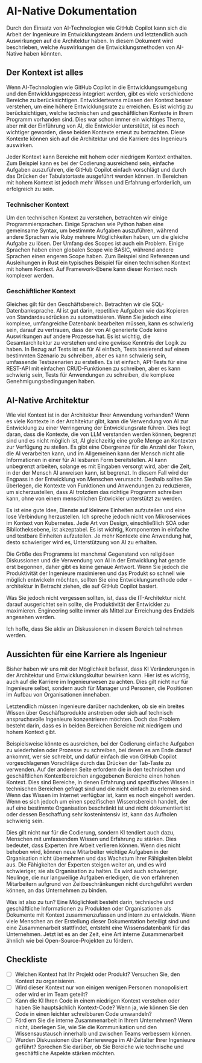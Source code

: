 # AI-Native Dokumentation

Durch den Einsatz von AI-Technologien wie GitHub Copilot kann sich die Arbeit der Ingenieure im Entwicklungsteam ändern und letztendlich auch Auswirkungen auf die Architektur haben.
In diesem Dokument wird beschrieben, welche Auswirkungen die Entwicklungsmethoden von AI-Native haben könnten.

## Der Kontext ist alles

Wenn AI-Technologien wie GitHub Copilot in die Entwicklungsumgebung und den Entwicklungsprozess integriert werden, gibt es viele verschiedene Bereiche zu berücksichtigen.
Entwicklerteams müssen den Kontext besser verstehen, um eine höhere Entwicklungsrate zu erreichen.
Es ist wichtig zu berücksichtigen, welche technischen und geschäftlichen Kontexte in Ihrem Programm vorhanden sind.
Dies war schon immer ein wichtiges Thema, aber mit der Einführung von AI, die Entwickler unterstützt, ist es noch wichtiger geworden, diese beiden Kontexte erneut zu betrachten.
Diese Kontexte können sich auf die Architektur und die Karriere des Ingenieurs auswirken.

Jeder Kontext kann Bereiche mit hohem oder niedrigem Kontext enthalten.
Zum Beispiel kann es bei der Codierung ausreichend sein, einfache Aufgaben auszuführen, die GitHub Copilot einfach vorschlägt und durch das Drücken der Tabulatortaste ausgeführt werden können.
In Bereichen mit hohem Kontext ist jedoch mehr Wissen und Erfahrung erforderlich, um erfolgreich zu sein.

### Technischer Kontext

Um den technischen Kontext zu verstehen, betrachten wir einige Programmiersprachen.
Einige Sprachen wie Python haben eine gemeinsame Syntax, um bestimmte Aufgaben auszuführen, während andere Sprachen wie Ruby mehrere Möglichkeiten haben, um die gleiche Aufgabe zu lösen.
Der Umfang des Scopes ist auch ein Problem.
Einige Sprachen haben einen globalen Scope wie BASIC, während andere Sprachen einen engeren Scope haben.
Zum Beispiel sind Referenzen und Ausleihungen in Rust ein typisches Beispiel für einen technischen Kontext mit hohem Kontext.
Auf Framework-Ebene kann dieser Kontext noch komplexer werden.

### Geschäftlicher Kontext

Gleiches gilt für den Geschäftsbereich.
Betrachten wir die SQL-Datenbanksprache.
AI ist gut darin, repetitive Aufgaben wie das Kopieren von Standardausdrücken zu automatisieren.
Wenn Sie jedoch eine komplexe, umfangreiche Datenbank bearbeiten müssen, kann es schwierig sein, darauf zu vertrauen, dass der von AI generierte Code keine Auswirkungen auf andere Prozesse hat.
Es ist wichtig, die Gesamtarchitektur zu verstehen und eine gewisse Kenntnis der Logik zu haben.
In Bezug auf Tests ist es für AI einfach, Tests basierend auf einem bestimmten Szenario zu schreiben, aber es kann schwierig sein, umfassende Testszenarien zu erstellen.
Es ist einfach, API-Tests für eine REST-API mit einfachen CRUD-Funktionen zu schreiben, aber es kann schwierig sein, Tests für Anwendungen zu schreiben, die komplexe Genehmigungsbedingungen haben.

## AI-Native Architektur

Wie viel Kontext ist in der Architektur Ihrer Anwendung vorhanden?
Wenn es viele Kontexte in der Architektur gibt, kann die Verwendung von AI zur Entwicklung zu einer Verringerung der Entwicklungsrate führen.
Dies liegt daran, dass die Kontexte, die von LLM verstanden werden können, begrenzt sind und es nicht möglich ist, AI gleichzeitig eine große Menge an Kontexten zur Verfügung zu stellen.
Es gibt eine Obergrenze für die Anzahl der Token, die AI verarbeiten kann, und im Allgemeinen kann der Mensch nicht alle Informationen in einer für AI lesbaren Form bereitstellen.
AI kann unbegrenzt arbeiten, solange es mit Eingaben versorgt wird, aber die Zeit, in der der Mensch AI anweisen kann, ist begrenzt.
In diesem Fall wird der Engpass in der Entwicklung von Menschen verursacht.
Deshalb sollten Sie überlegen, die Kontexte von Funktionen und Anwendungen zu reduzieren, um sicherzustellen, dass AI trotzdem das richtige Programm schreiben kann, ohne von einem menschlichen Entwickler unterstützt zu werden.

Es ist eine gute Idee, Dienste auf kleinere Einheiten aufzuteilen und eine lose Verbindung herzustellen.
Ich spreche jedoch nicht von Mikroservices im Kontext von Kubernetes.
Jede Art von Design, einschließlich SOA oder Bibliotheksebene, ist akzeptabel.
Es ist wichtig, Komponenten in einfache und testbare Einheiten aufzuteilen.
Je mehr Kontexte eine Anwendung hat, desto schwieriger wird es, Unterstützung von AI zu erhalten.

Die Größe des Programms ist manchmal Gegenstand von religiösen Diskussionen und die Verwendung von AI in der Entwicklung hat gerade erst begonnen, daher gibt es keine genaue Antwort.
Wenn Sie jedoch die Produktivität der Ingenieure maximieren und das Produkt so schnell wie möglich entwickeln möchten, sollten Sie eine Entwicklungsmethode oder -architektur in Betracht ziehen, die auf GitHub Copilot basiert.

Was Sie jedoch nicht vergessen sollten, ist, dass die IT-Architektur nicht darauf ausgerichtet sein sollte, die Produktivität der Entwickler zu maximieren.
Engineering sollte immer als Mittel zur Erreichung des Endziels angesehen werden.

Ich hoffe, dass Sie aktiv an Diskussionen in diesem Bereich teilnehmen werden.

## Aussichten für eine Karriere als Ingenieur

Bisher haben wir uns mit der Möglichkeit befasst, dass KI Veränderungen in der Architektur und Entwicklungskultur bewirken kann. Hier ist es wichtig, auch auf die Karriere im Ingenieurwesen zu achten. Dies gilt nicht nur für Ingenieure selbst, sondern auch für Manager und Personen, die Positionen im Aufbau von Organisationen innehaben.

Letztendlich müssen Ingenieure darüber nachdenken, ob sie ein breites Wissen über Geschäftsprodukte anstreben oder sich auf technisch anspruchsvolle Ingenieure konzentrieren möchten. Doch das Problem besteht darin, dass es in beiden Bereichen Bereiche mit niedrigem und hohem Kontext gibt.

Beispielsweise könnte es ausreichen, bei der Codierung einfache Aufgaben zu wiederholen oder Prozesse zu schreiben, bei denen es am Ende darauf ankommt, wer sie schreibt, und dafür einfach die von GitHub Copilot vorgeschlagenen Vorschläge durch das Drücken der Tab-Taste zu verwenden. Auf der anderen Seite erfordern die in den technischen und geschäftlichen Kontextbereichen angegebenen Bereiche einen hohen Kontext. Dies sind Bereiche, in denen Erfahrung und spezifisches Wissen in technischen Bereichen gefragt sind und die nicht einfach zu erlernen sind. Wenn das Wissen im Internet verfügbar ist, kann es noch eingeholt werden. Wenn es sich jedoch um einen spezifischen Wissensbereich handelt, der auf eine bestimmte Organisation beschränkt ist und nicht dokumentiert ist oder dessen Beschaffung sehr kostenintensiv ist, kann das Aufholen schwierig sein.

Dies gilt nicht nur für die Codierung, sondern KI tendiert auch dazu, Menschen mit umfassendem Wissen und Erfahrung zu stärken. Dies bedeutet, dass Experten ihre Arbeit verlieren können. Wenn dies nicht behoben wird, können neue Mitarbeiter wichtige Aufgaben in der Organisation nicht übernehmen und das Wachstum ihrer Fähigkeiten bleibt aus. Die Fähigkeiten der Experten steigen weiter an, und es wird schwieriger, sie als Organisation zu halten. Es wird auch schwieriger, Neulinge, die nur langweilige Aufgaben erledigen, die von erfahrenen Mitarbeitern aufgrund von Zeitbeschränkungen nicht durchgeführt werden können, an das Unternehmen zu binden.

Was ist also zu tun? Eine Möglichkeit besteht darin, technische und geschäftliche Informationen zu Produkten oder Organisationen als Dokumente mit Kontext zusammenzufassen und intern zu entwickeln. Wenn viele Menschen an der Erstellung dieser Dokumentation beteiligt sind und eine Zusammenarbeit stattfindet, entsteht eine Wissensdatenbank für das Unternehmen. Jetzt ist es an der Zeit, eine Art interne Zusammenarbeit ähnlich wie bei Open-Source-Projekten zu fördern.

## Checkliste

- [ ] Welchen Kontext hat Ihr Projekt oder Produkt? Versuchen Sie, den Kontext zu organisieren.
- [ ] Wird dieser Kontext nur von einigen wenigen Personen monopolisiert oder wird er im Team geteilt?
- [ ] Kann die KI Ihren Code in einem niedrigen Kontext verstehen oder haben Sie hauptsächlich Kontext-Code? Wenn ja, wie können Sie den Code in einen leichter schreibbaren Code umwandeln?
- [ ] Förd ern Sie die interne Zusammenarbeit in Ihrem Unternehmen? Wenn nicht, überlegen Sie, wie Sie die Kommunikation und den Wissensaustausch innerhalb und zwischen Teams verbessern können.
- [ ] Wurden Diskussionen über Karrierewege im AI-Zeitalter Ihrer Ingenieure geführt? Sprechen Sie darüber, ob Sie Bereiche wie technische und geschäftliche Aspekte stärken möchten.
